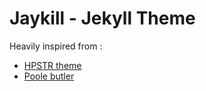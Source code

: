 # Jaykill - Jekyll Theme

Heavily inspired from :

- [HPSTR theme](http://mmistakes.github.io/hpstr-jekyll-theme/)
- [Poole butler](http://getpoole.com/)
